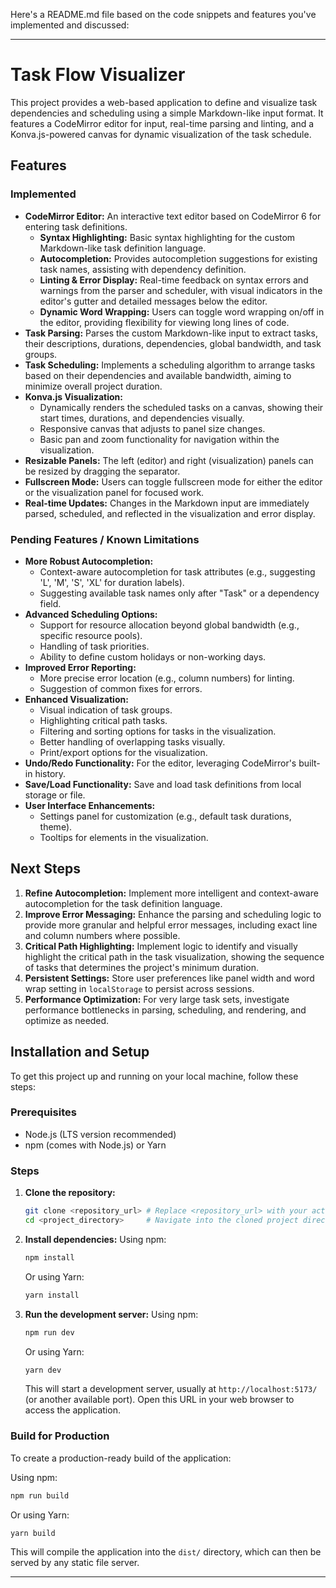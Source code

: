 Here's a README.md file based on the code snippets and features you've implemented and discussed:

-----

# Task Flow Visualizer

This project provides a web-based application to define and visualize task dependencies and scheduling using a simple Markdown-like input format. It features a CodeMirror editor for input, real-time parsing and linting, and a Konva.js-powered canvas for dynamic visualization of the task schedule.

## Features

### Implemented

  - **CodeMirror Editor:** An interactive text editor based on CodeMirror 6 for entering task definitions.
      - **Syntax Highlighting:** Basic syntax highlighting for the custom Markdown-like task definition language.
      - **Autocompletion:** Provides autocompletion suggestions for existing task names, assisting with dependency definition.
      - **Linting & Error Display:** Real-time feedback on syntax errors and warnings from the parser and scheduler, with visual indicators in the editor's gutter and detailed messages below the editor.
      - **Dynamic Word Wrapping:** Users can toggle word wrapping on/off in the editor, providing flexibility for viewing long lines of code.
  - **Task Parsing:** Parses the custom Markdown-like input to extract tasks, their descriptions, durations, dependencies, global bandwidth, and task groups.
  - **Task Scheduling:** Implements a scheduling algorithm to arrange tasks based on their dependencies and available bandwidth, aiming to minimize overall project duration.
  - **Konva.js Visualization:**
      - Dynamically renders the scheduled tasks on a canvas, showing their start times, durations, and dependencies visually.
      - Responsive canvas that adjusts to panel size changes.
      - Basic pan and zoom functionality for navigation within the visualization.
  - **Resizable Panels:** The left (editor) and right (visualization) panels can be resized by dragging the separator.
  - **Fullscreen Mode:** Users can toggle fullscreen mode for either the editor or the visualization panel for focused work.
  - **Real-time Updates:** Changes in the Markdown input are immediately parsed, scheduled, and reflected in the visualization and error display.

### Pending Features / Known Limitations

  - **More Robust Autocompletion:**
      - Context-aware autocompletion for task attributes (e.g., suggesting 'L', 'M', 'S', 'XL' for duration labels).
      - Suggesting available task names only after "Task" or a dependency field.
  - **Advanced Scheduling Options:**
      - Support for resource allocation beyond global bandwidth (e.g., specific resource pools).
      - Handling of task priorities.
      - Ability to define custom holidays or non-working days.
  - **Improved Error Reporting:**
      - More precise error location (e.g., column numbers) for linting.
      - Suggestion of common fixes for errors.
  - **Enhanced Visualization:**
      - Visual indication of task groups.
      - Highlighting critical path tasks.
      - Filtering and sorting options for tasks in the visualization.
      - Better handling of overlapping tasks visually.
      - Print/export options for the visualization.
  - **Undo/Redo Functionality:** For the editor, leveraging CodeMirror's built-in history.
  - **Save/Load Functionality:** Save and load task definitions from local storage or file.
  - **User Interface Enhancements:**
      - Settings panel for customization (e.g., default task durations, theme).
      - Tooltips for elements in the visualization.

## Next Steps

1.  **Refine Autocompletion:** Implement more intelligent and context-aware autocompletion for the task definition language.
2.  **Improve Error Messaging:** Enhance the parsing and scheduling logic to provide more granular and helpful error messages, including exact line and column numbers where possible.
3.  **Critical Path Highlighting:** Implement logic to identify and visually highlight the critical path in the task visualization, showing the sequence of tasks that determines the project's minimum duration.
4.  **Persistent Settings:** Store user preferences like panel width and word wrap setting in `localStorage` to persist across sessions.
5.  **Performance Optimization:** For very large task sets, investigate performance bottlenecks in parsing, scheduling, and rendering, and optimize as needed.

## Installation and Setup

To get this project up and running on your local machine, follow these steps:

### Prerequisites

  - Node.js (LTS version recommended)
  - npm (comes with Node.js) or Yarn

### Steps

1.  **Clone the repository:**

    ```bash
    git clone <repository_url> # Replace <repository_url> with your actual repository URL
    cd <project_directory>     # Navigate into the cloned project directory
    ```

2.  **Install dependencies:**
    Using npm:

    ```bash
    npm install
    ```

    Or using Yarn:

    ```bash
    yarn install
    ```

3.  **Run the development server:**
    Using npm:

    ```bash
    npm run dev
    ```

    Or using Yarn:

    ```bash
    yarn dev
    ```

    This will start a development server, usually at `http://localhost:5173/` (or another available port). Open this URL in your web browser to access the application.

### Build for Production

To create a production-ready build of the application:

Using npm:

```bash
npm run build
```

Or using Yarn:

```bash
yarn build
```

This will compile the application into the `dist/` directory, which can then be served by any static file server.

-----